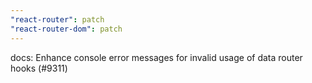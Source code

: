 ```yaml
---
"react-router": patch
"react-router-dom": patch
---
```


docs: Enhance console error messages for invalid usage of data router hooks (#9311)
